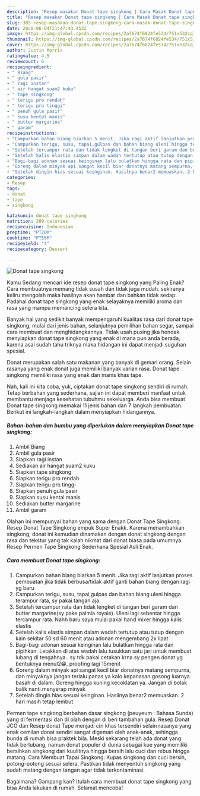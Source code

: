 ```yaml
---
description: "Resep masakan Donat tape singkong | Cara Masak Donat tape singkong Yang Bisa Manjain Lidah"
title: "Resep masakan Donat tape singkong | Cara Masak Donat tape singkong Yang Bisa Manjain Lidah"
slug: 385-resep-masakan-donat-tape-singkong-cara-masak-donat-tape-singkong-yang-bisa-manjain-lidah
date: 2020-06-04T21:47:43.453Z
image: https://img-global.cpcdn.com/recipes/2a7674f6824fe534/751x532cq70/donat-tape-singkong-foto-resep-utama.jpg
thumbnail: https://img-global.cpcdn.com/recipes/2a7674f6824fe534/751x532cq70/donat-tape-singkong-foto-resep-utama.jpg
cover: https://img-global.cpcdn.com/recipes/2a7674f6824fe534/751x532cq70/donat-tape-singkong-foto-resep-utama.jpg
author: Justin Morris
ratingvalue: 4.5
reviewcount: 6
recipeingredient:
- " Biang"
- " gula pasir"
- " ragi instan"
- " air hangat suam2 kuku"
- " tape singkong"
- " terigu pro rendah"
- " terigu pro tinggi"
- " penuh gula pasir"
- " susu kental manis"
- " butter margarine"
- " garam"
recipeinstructions:
- "Campurkan bahan biang biarkan 5 menit. Jika ragi aktif lanjutkan proses pembuatan jika tidak berbusa/tidak aktif ganti bahan biang dengan ragi yg baru"
- "Campurkan terigu, susu, tapai,gulpas dan bahan biang uleni hingga terampur rata, sy pakai tangan aja."
- "Setelah tercampur rata dan tidak lengket di tangan beri garam dan butter margarine(sy pake palmia royale). Uleni lagi sebentar hingga tercampur rata. Nahh baru saya mulai pakai hand mixer hingga kalis elastis"
- "Setelah kalis elastis simpan dalam wadah tertutup atau tutup dengan kain sekitar 50 sd 60 menit atau adonan mengembang 2x lipat"
- "Bagi-bagi adonan sesuai keinginan lalu bulatkan hingga rata dan pipihkan. Letakkan di atas wadah lalu tusukkan satu jari untuk membuat lubang di tengahnya.. sy tdk pakai cetakan krna sy pengen donat yg bentuknya menul2😁, proofing lagi 15menit"
- "Goreng dalam minyak api sangat kecil biar donatnya matang sempurna, dan minyaknya jangan terlalu panas ya kalo kepanasan gosong luarnya basah di dalam. Goreng hingga kuning kecoklatan ya. Jangan di bolak balik nanti menyerap minyak"
- "Setelah dingin hias sesuai keinginan. Hasilnya benar2 memuaskan. 2 hari masih tetap lembut"
categories:
- Resep
tags:
- donat
- tape
- singkong

katakunci: donat tape singkong 
nutrition: 289 calories
recipecuisine: Indonesian
preptime: "PT20M"
cooktime: "PT55M"
recipeyield: "4"
recipecategory: Dessert

---
```



![Donat tape singkong](https://img-global.cpcdn.com/recipes/2a7674f6824fe534/751x532cq70/donat-tape-singkong-foto-resep-utama.jpg)

Kamu Sedang mencari ide resep donat tape singkong yang Paling Enak? Cara membuatnya memang tidak susah dan tidak juga mudah. sekiranya keliru mengolah maka hasilnya akan hambar dan bahkan tidak sedap. Padahal donat tape singkong yang enak selayaknya memiliki aroma dan rasa yang mampu memancing selera kita.

Banyak hal yang sedikit banyak mempengaruhi kualitas rasa dari donat tape singkong, mulai dari jenis bahan, selanjutnya pemilihan bahan segar, sampai cara membuat dan menghidangkannya. Tidak usah pusing jika hendak menyiapkan donat tape singkong yang enak di mana pun anda berada, karena asal sudah tahu triknya maka hidangan ini dapat menjadi suguhan spesial.

Donat merupakan salah satu makanan yang banyak di gemari orang. Selain rasanya yang enak donat juga memiliki banyak varian rasa. Donat tape singkong memiliki rasa yang enak dan manis khas tape.


Nah, kali ini kita coba, yuk, ciptakan donat tape singkong sendiri di rumah. Tetap berbahan yang sederhana, sajian ini dapat memberi manfaat untuk membantu menjaga kesehatan tubuhmu sekeluarga. Anda bisa membuat Donat tape singkong memakai 11 jenis bahan dan 7 langkah pembuatan. Berikut ini langkah-langkah dalam menyiapkan hidangannya.

<!--inarticleads1-->

##### Bahan-bahan dan bumbu yang diperlukan dalam menyiapkan Donat tape singkong:

1. Ambil  Biang
1. Ambil  gula pasir
1. Siapkan  ragi instan
1. Sediakan  air hangat suam2 kuku
1. Siapkan  tape singkong
1. Siapkan  terigu pro rendah
1. Siapkan  terigu pro tinggi
1. Siapkan  penuh gula pasir
1. Siapkan  susu kental manis
1. Sediakan  butter margarine
1. Ambil  garam


Olahan ini mempunyai bahan yang sama dengan Donat Tape Singkong. Resep Donat Tape Singkong empuk Super Enakk. Karena menambahkan singkong, donat ini kemudian dinamakan dengan donat singkong dengan rasa dan tekstur yang tak kalah nikmat dari donat biasa pada umumnya. Resep Permen Tape Singkong Sederhana Spesial Asli Enak. 

<!--inarticleads2-->

##### Cara membuat Donat tape singkong:

1. Campurkan bahan biang biarkan 5 menit. Jika ragi aktif lanjutkan proses pembuatan jika tidak berbusa/tidak aktif ganti bahan biang dengan ragi yg baru
1. Campurkan terigu, susu, tapai,gulpas dan bahan biang uleni hingga terampur rata, sy pakai tangan aja.
1. Setelah tercampur rata dan tidak lengket di tangan beri garam dan butter margarine(sy pake palmia royale). Uleni lagi sebentar hingga tercampur rata. Nahh baru saya mulai pakai hand mixer hingga kalis elastis
1. Setelah kalis elastis simpan dalam wadah tertutup atau tutup dengan kain sekitar 50 sd 60 menit atau adonan mengembang 2x lipat
1. Bagi-bagi adonan sesuai keinginan lalu bulatkan hingga rata dan pipihkan. Letakkan di atas wadah lalu tusukkan satu jari untuk membuat lubang di tengahnya.. sy tdk pakai cetakan krna sy pengen donat yg bentuknya menul2😁, proofing lagi 15menit
1. Goreng dalam minyak api sangat kecil biar donatnya matang sempurna, dan minyaknya jangan terlalu panas ya kalo kepanasan gosong luarnya basah di dalam. Goreng hingga kuning kecoklatan ya. Jangan di bolak balik nanti menyerap minyak
1. Setelah dingin hias sesuai keinginan. Hasilnya benar2 memuaskan. 2 hari masih tetap lembut


Permen tape singkong berbahan dasar singkong (peuyeum : Bahasa Sunda) yang di fermentasi dan di olah dengan di beri tambahan gula. Resep Donat JCO dan Resep donat Tape menjadi ciri khas tersendiri selain rasanya yang enak cemilan donat sendiri sangat digemari oleh anak-anak, sehingga bunda di rumah bisa praktek bila. Meski sekarang telah ada donat yang tidak berlubang, namun donat populer di dunia sebagai kue yang memiliki bersihkan singkong dari kuulitnya hingga bersih lalu cuci dan rebus hingga matang. Cara Membuat Tapai Singkong: Kupas singkong dan cuci bersih, potong-potong sesuai selera. Pastikan tidak menyentuh singkong yang sudah matang dengan tangan agar tidak terkontaminasi. 

Bagaimana? Gampang kan? Itulah cara membuat donat tape singkong yang bisa Anda lakukan di rumah. Selamat mencoba!
